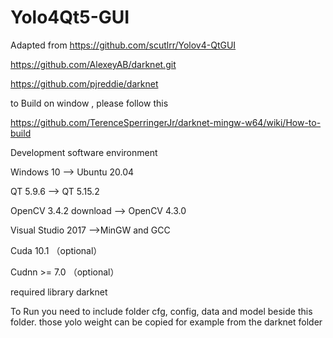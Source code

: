 # Yolo4Qt5-GUI

Adapted from https://github.com/scutlrr/Yolov4-QtGUI

https://github.com/AlexeyAB/darknet.git

https://github.com/pjreddie/darknet

to Build on window , please follow this

https://github.com/TerenceSperringerJr/darknet-mingw-w64/wiki/How-to-build

Development software environment

Windows 10 --> Ubuntu 20.04

QT 5.9.6 --> QT 5.15.2

OpenCV 3.4.2 download --> OpenCV 4.3.0

Visual Studio 2017 -->MinGW and GCC

Cuda 10.1 （optional）

Cudnn >= 7.0 （optional）

required library darknet

To Run you need to include folder cfg, config, data and model beside this folder.
those yolo weight can be copied for example from the darknet folder
